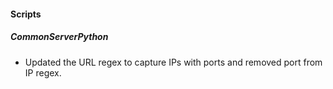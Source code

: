 
#### Scripts

##### CommonServerPython

- Updated the URL regex to capture IPs with ports and removed port from IP regex.
